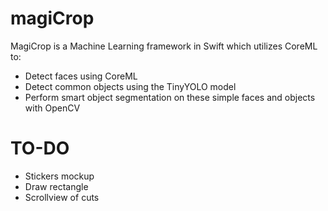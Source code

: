 # magiCrop

MagiCrop is a Machine Learning framework in Swift which utilizes CoreML to:
- Detect faces using CoreML
- Detect common objects using the TinyYOLO model
- Perform smart object segmentation on these simple faces and objects with OpenCV

# TO-DO

- Stickers mockup
- Draw rectangle
- Scrollview of cuts
